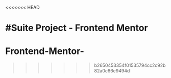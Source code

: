 <<<<<<< HEAD

#Suite Project - Frontend Mentor
=======
# Frontend-Mentor-
>>>>>>> b2650453354f01535794cc2c92b82a0c66e9494d
